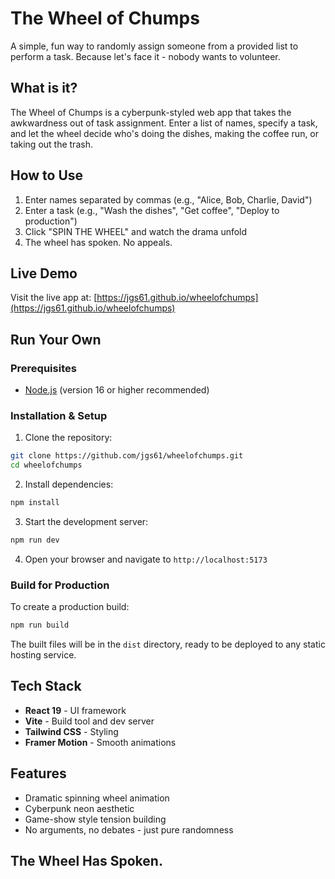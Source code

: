 # The Wheel of Chumps

A simple, fun way to randomly assign someone from a provided list to perform a task. Because let's face it - nobody wants to volunteer.

## What is it?

The Wheel of Chumps is a cyberpunk-styled web app that takes the awkwardness out of task assignment. Enter a list of names, specify a task, and let the wheel decide who's doing the dishes, making the coffee run, or taking out the trash.

## How to Use

1. Enter names separated by commas (e.g., "Alice, Bob, Charlie, David")
2. Enter a task (e.g., "Wash the dishes", "Get coffee", "Deploy to production")
3. Click "SPIN THE WHEEL" and watch the drama unfold
4. The wheel has spoken. No appeals.

## Live Demo

Visit the live app at: [https://jgs61.github.io/wheelofchumps](https://jgs61.github.io/wheelofchumps)

## Run Your Own

### Prerequisites

- [Node.js](https://nodejs.org/) (version 16 or higher recommended)

### Installation & Setup

1. Clone the repository:
```bash
git clone https://github.com/jgs61/wheelofchumps.git
cd wheelofchumps
```

2. Install dependencies:
```bash
npm install
```

3. Start the development server:
```bash
npm run dev
```

4. Open your browser and navigate to `http://localhost:5173`

### Build for Production

To create a production build:
```bash
npm run build
```

The built files will be in the `dist` directory, ready to be deployed to any static hosting service.

## Tech Stack

- **React 19** - UI framework
- **Vite** - Build tool and dev server
- **Tailwind CSS** - Styling
- **Framer Motion** - Smooth animations

## Features

- Dramatic spinning wheel animation
- Cyberpunk neon aesthetic
- Game-show style tension building
- No arguments, no debates - just pure randomness

## The Wheel Has Spoken.
